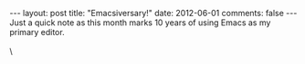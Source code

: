 --- layout: post title: "Emacsiversary!" date: 2012-06-01 comments:
false ---
Just a quick note as this month marks 10 years of using Emacs as my
primary editor.\
\
\

